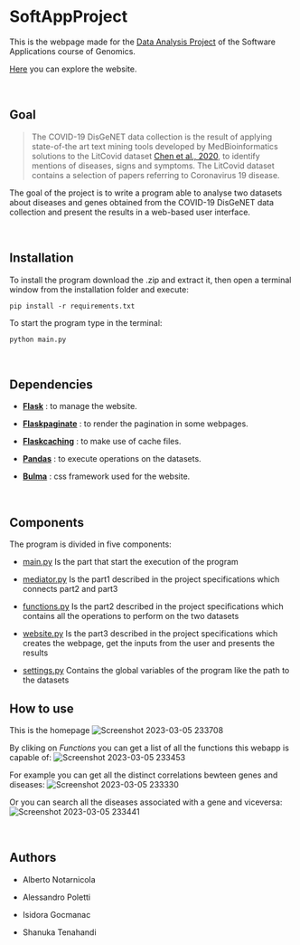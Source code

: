 # SoftAppProject
This is the webpage made for the 
<a href="https://github.com/anuzzolese/genomics-unibo/tree/master/2020-2021/project">Data Analysis Project</a> of the Software Applications course of Genomics.

[Here](http://alessandro201.pythonanywhere.com/) you can explore the website.

<br>

<h2>Goal</h2>

>The COVID-19 DisGeNET data collection is the result of applying state-of-the art text
mining tools developed by MedBioinformatics solutions to the LitCovid dataset
[Chen et al., 2020](https://pubmed.ncbi.nlm.nih.gov/32157233/), 
to identify mentions of diseases, signs and symptoms. The LitCovid dataset contains a selection of
papers referring to Coronavirus 19 disease.

The goal of the project is to write a program able to analyse two datasets about
diseases and genes obtained from the COVID-19 DisGeNET data collection and present the results in
a web-based user interface.

<br>

<h2>Installation</h2>

To install the program download the .zip and extract it, then open a terminal window from the installation folder and execute:

    pip install -r requirements.txt
    
To start the program type in the terminal:

    python main.py

<br>

<h2>Dependencies</h2>

- <a href="https://flask.palletsprojects.com/en/1.1.x/">**Flask**</a>
: to manage the website.

- <a href="https://pythonhosted.org/Flask-paginate/">**Flaskpaginate**</a>
: to render the pagination in some webpages.

- <a href="https://pythonhosted.org/Flask-Caching/">**Flaskcaching**</a>
: to make use of cache files.

- <a href="https://pandas.pydata.org/">**Pandas**</a>
: to execute operations on the datasets.

- <a href="https://bulma.io/">**Bulma**</a>
: css framework used for the website.

<br>

<h2>Components</h2>

The program is divided in five components:

- <a href="https://github.com/AlessandroPoletti/SoftAppProject/blob/master/main.py">main.py</a>
Is the part that start the execution of the program<br>

- <a href="https://github.com/AlessandroPoletti/SoftAppProject/blob/master/mediator.py">mediator.py</a>
Is the part1 described in the project specifications which connects part2 and part3<br>

- <a href="https://github.com/AlessandroPoletti/SoftAppProject/blob/master/functions.py">functions.py</a>
Is the part2 described in the project specifications which contains all the operations to perform
on the two datasets<br>

- <a href="https://github.com/AlessandroPoletti/SoftAppProject/blob/master/website.py">website.py</a>
Is the part3 described in the project specifications which creates the webpage, get the inputs from the user and presents the results<br>

- <a href="https://github.com/AlessandroPoletti/SoftAppProject/blob/master/settings.py">settings.py</a>
Contains the global variables of the program like the path to the datasets<br>


## How to use

This is the homepage
![Screenshot 2023-03-05 233708](https://user-images.githubusercontent.com/61567683/222989861-b4642aa5-1d09-4dd9-a13f-12e8c16f54d8.png)

By cliking on *Functions* you can get a list of all the functions this webapp is capable of:
![Screenshot 2023-03-05 233453](https://user-images.githubusercontent.com/61567683/222989915-f83efc35-ed31-4ba2-962e-c2fa2d72d265.png)

For example you can get all the distinct correlations bewteen genes and diseases:
![Screenshot 2023-03-05 233330](https://user-images.githubusercontent.com/61567683/222990034-0fbdeee6-7921-42a8-a770-a1b430f2d094.png)

Or you can search all the diseases associated with a gene and viceversa:
![Screenshot 2023-03-05 233441](https://user-images.githubusercontent.com/61567683/222990071-2d43532f-1067-40ce-b8cd-74e98b305395.png)





<br>
<h2>Authors</h2>

- Alberto Notarnicola

- Alessandro Poletti

- Isidora Gocmanac

- Shanuka Tenahandi



